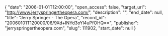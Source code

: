 {
  "date": "2006-01-01T12:00:00", 
  "open_access": false, 
  "target_url": "http://www.jerryspringertheopera.com/", 
  "description": "", 
  "end_date": null, 
  "title": "Jerry Springer - The Opera", 
  "record_id": "20060101T120000/06/9Xd+lNYd3oYl4uPfOHQ==", 
  "publisher": "jerryspringertheopera.com", 
  "slug": 111902, 
  "start_date": null
}

